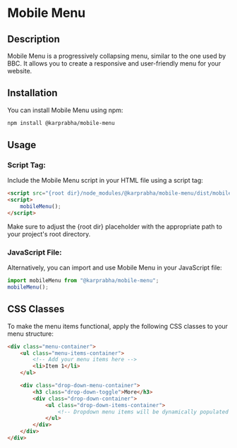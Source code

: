 # Mobile Menu

## Description

Mobile Menu is a progressively collapsing menu, similar to the one used by BBC. It allows you to create a responsive and user-friendly menu for your website.

## Installation

You can install Mobile Menu using npm:

```bash
npm install @karprabha/mobile-menu
```

## Usage

### Script Tag:

Include the Mobile Menu script in your HTML file using a script tag:

```html
<script src="{root dir}/node_modules/@karprabha/mobile-menu/dist/mobile-menu.js"></script>
<script>
    mobileMenu();
</script>
```

Make sure to adjust the {root dir} placeholder with the appropriate path to your project's root directory.

### JavaScript File:

Alternatively, you can import and use Mobile Menu in your JavaScript file:

```javascript
import mobileMenu from "@karprabha/mobile-menu";
mobileMenu();
```

## CSS Classes

To make the menu items functional, apply the following CSS classes to your menu structure:

```html
<div class="menu-container">
    <ul class="menu-items-container">
        <!-- Add your menu items here -->
        <li>Item 1</li>
    </ul>

    <div class="drop-down-menu-container">
        <h3 class="drop-down-toggle">More</h3>
        <div class="drop-down-container">
            <ul class="drop-down-items-container">
                <!-- Dropdown menu items will be dynamically populated here -->
            </ul>
        </div>
    </div>
</div>
```

